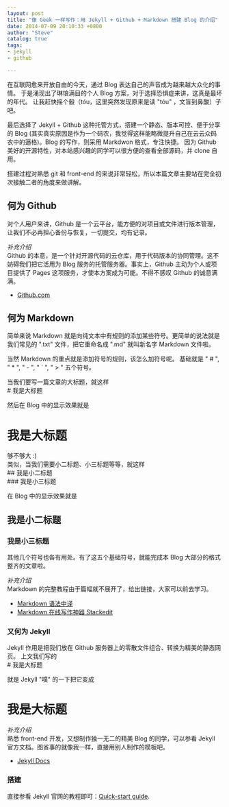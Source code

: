 ```yaml
---
layout: post
title: "像 Geek 一样写作：用 Jekyll + Github + Markdown 搭建 Blog 的介绍"
date: 2014-07-09 20:10:33 +0800
author: "Steve"
catalog: true
tags:
- jekyll
- github

---
```



在互联网愈来开放自由的今天，通过 Blog 表达自己的声音成为越来越大众化的事情。
于是涌现出了琳琅满目的个人 Blog 方案，对于选择恐惧症来讲，这真是最坏的年代。
让我赶快摇个骰（tóu，这里突然发现原来是读 "tóu" ，文盲到鼻酸）子吧。

最后选择了 Jekyll + Github 这种托管方式，搭建一个静态、版本可控、便于分享的 Blog (其实真实原因是作为一个码农，我觉得这样能略微提升自己在云云众码农中的逼格)。Blog 的写作，则采用 Markdwon 格式，专注快捷。
因为 Github 美好的开源特性，对本站感兴趣的同学可以很方便的查看全部源码，并 clone 自用。

搭建过程对熟悉 git 和 front-end 的来说非常轻松，所以本篇文章主要站在完全初次接触二者的角度来做讲解。

##  何为 Github

对个人用户来讲，Github 是一个云平台，能方便的对项目或文件进行版本管理，让我们不必再担心备份与恢复，一切提交，均有记录。

*补充介绍*  
Github 的本意，是一个针对开源代码的云仓库，用于代码版本的协同管理。这不妨碍我们把它活用为 Blog 服务的托管服务器。事实上，Github 主动为个人或项目提供了 Pages 这项服务，才使本方案成为可能。不得不感叹 Github 的诚意满满。

*   [Github.com](https://github.com/)

##  何为 Markdown

简单来说 Markdown 就是向纯文本中有规则的添加某些符号。更简单的说法就是我们常见的 ".txt" 文件，把它重命名成 ".md" 就叫新名字 Markdown 文件啦。

当然 Markdown 的重点就是添加符号的规则，该怎么加符号呢。
基础就是 " # ", " * ", " - ", " ` ", " > " 五个符号。

当我们要写一篇文章的大标题，就这样  
	#  我是大标题

然后在 Blog 中的显示效果就是  
# 我是大标题

够不够大 :)  
类似，当我们需要小二标题、小三标题等等，就这样  
	##  我是小二标题  
	###  我是小三标题

在 Blog 中的显示效果就是  
##  我是小二标题
###  我是小三标题

其他几个符号也各有用处。有了这五个基础符号，就能完成本 Blog 大部分的格式整齐的文章啦。

*补充介绍*  
Markdown 的完整教程由于篇幅就不展开了，给出链接，大家可以前去学习。

*   [Markdown 语法中译](http://markdown.tw/)
*   [Markdown 在线写作神器 Stackedit](https://stackedit.io/)

###  又何为 Jekyll

Jekyll 作用是把我们放在 Github 服务器上的零散文件组合、转换为精美的静态网页。
上文我们写的  
	#  我是大标题

就是 Jekyll "噗" 的一下把它变成  
# 我是大标题

*补充介绍*  
熟悉 front-end 开发，又想制作独一无二的精美 Blog 的同学，可以参看 Jekyll 官方文档。图省事的就像我一样，直接用别人制作的模板吧。

*   [Jekyll Docs](http://jekyllrb.com/docs/home/)

### 搭建

直接参看 Jekyll 官网的教程即可：[Quick-start guide](http://jekyllrb.com/docs/quickstart/).